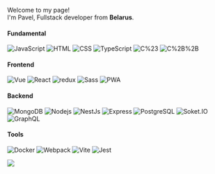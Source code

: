 <p>Welcome to my page! </br> I'm Pavel, Fullstack developer from <b>Belarus</b>.
<h4>Fundamental</h3>

<p>
  <img alt="JavaScript" src="https://img.shields.io/badge/-JavaScript-EAD41C?style=flat-square&logo=javaScript&logoColor=white" />
  <img alt="HTML" src="https://img.shields.io/badge/-HTML-239120?style=flat-square&logo=html5&logoColor=white" />
  <img alt="CSS" src="https://img.shields.io/badge/-HTML-239120?style=flat-square&logo=css3&logoColor=white" />
  <img alt="TypeScript" src="https://img.shields.io/badge/-TypeScript-007ACC?style=flat-square&logo=typescript&logoColor=white" />
  <img alt="C%23" src="https://img.shields.io/badge/-C%23-239120?style=flat-square&logo=c-sharp&logoColor=white" />
  <img alt="C%2B%2B" src="https://img.shields.io/badge/-C%2B%2B-00599C?style=flat-square&logo=C%2B%2B&logoColor=white" />

</p>
<h4>Frontend</h3>
<p>
    <img alt="Vue" src="https://img.shields.io/badge/-Vue-13aa52?style=flat-square&logo=vue.js&logoColor=white" />
  <img alt="React" src="https://img.shields.io/badge/-React-45b8d8?style=flat-square&logo=react&logoColor=white" />
  <img alt="redux" src="https://img.shields.io/badge/-Redux-764ABC?style=flat-square&logo=redux&logoColor=white" />
  <img alt="Sass" src="https://img.shields.io/badge/-Sass-CC6699?style=flat-square&logo=sass&logoColor=white" />
  <img alt="PWA" src="https://img.shields.io/badge/-PWA-007ACC?style=flat-square&logo=pwa&logoColor=white" />
</p>
<h4>Backend</h4>
 <p>
  <img alt="MongoDB" src="https://img.shields.io/badge/-MongoDB-13aa52?style=flat-square&logo=mongodb&logoColor=white" />
  <img alt="Nodejs" src="https://img.shields.io/badge/-Nodejs-43853d?style=flat-square&logo=Node.js&logoColor=white" />
    <img alt="NestJs" src="https://img.shields.io/badge/-NestJs-ea2845?style=flat-square&logo=nestjs&logoColor=white" />
  <img alt="Express" src="https://img.shields.io/badge/-Express-43853d?style=flat-square&logo=express&logoColor=white" />
   <img alt="PostgreSQL" src="https://img.shields.io/badge/-PostgreSQL-007ACC?style=flat-square&logo=postgreSQL&logoColor=white" />
   <img alt="Soket.IO" src="https://img.shields.io/badge/-Soket.IO-45b8d8?style=flat-square&logo=socket.io&logoColor=white" />
   <img alt="GraphQL" src="https://img.shields.io/badge/-GraphQL-E2569C?style=flat-square&logo=graphQL&logoColor=white" />
   </p>
   <h4>Tools</h4>
  <p>
  <img alt="Docker" src="https://img.shields.io/badge/-Docker-007ACC?style=flat-square&logo=docker&logoColor=white" />
  <img alt="Webpack" src="https://img.shields.io/badge/-Webpack-2B3A42?style=flat-square&logo=webpack&logoColor=white" />
  <img alt="Vite" src="https://img.shields.io/badge/-Vite-A466FD?style=flat-square&logo=vite&logoColor=white" />
  <img alt="Jest" src="https://img.shields.io/badge/-Jest-323330?style=flat-square&logo=jest&logoColor=white" /></p>

<div>
  <img src="https://github-readme-stats.vercel.app/api/top-langs/?username=SazukinPavel"/>
</div>
